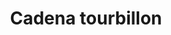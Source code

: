 ---
title: Cadena tourbillon
date: 
draft: false

# descripcion
description : Cadena tourbillon

materials: Plata 925

color: Plateado

dimensions: 40cm, 45cm y 50cm

code: 04-12-0108

type: "Colgantes"

categories: []

# Images
# first image will be shown in the product page
images:
  # - image: "images/path_to_image"
  # La ubicacion de las imagenes es imagenes/Colgantes/Colgantes.Cadenas/04-12-0108-cadena-tourbillon
  - image: "./images/colgantes/cadenas/04-12-0108-cadena-tourbillon_a.JPG"
  - image: "./images/colgantes/cadenas/04-12-0108-cadena-tourbillon_b.JPG"
---